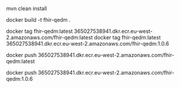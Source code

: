 
mvn clean install

docker build -t fhir-qedm .

docker tag fhir-qedm:latest 365027538941.dkr.ecr.eu-west-2.amazonaws.com/fhir-qedm:latest
docker tag fhir-qedm:latest 365027538941.dkr.ecr.eu-west-2.amazonaws.com/fhir-qedm:1.0.6

docker push 365027538941.dkr.ecr.eu-west-2.amazonaws.com/fhir-qedm:latest

docker push 365027538941.dkr.ecr.eu-west-2.amazonaws.com/fhir-qedm:1.0.6
